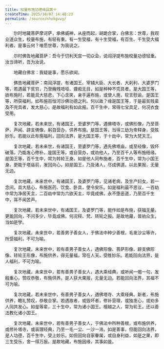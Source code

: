 ```yaml
---
title: ​校量布施功德缘品第十
createTime: 2025/10/07 14:48:23
permalink: /source/nhokgvwy/
---
```


　　尔时地藏菩萨摩诃萨，承佛威神，从座而起，胡跪合掌，白佛言：世尊，我观业道众生，校量布施，有轻有重。有一生受福，有十生受福，有百生、千生受大福利者。是事云何？唯愿世尊，为我说之。

　　尔时佛告地藏菩萨：吾今于忉利天宫一切众会，说阎浮提布施校量功德轻重。汝当谛听，吾为汝说。

　　地藏白佛言：我疑是事，愿乐欲闻。

　　佛告地藏菩萨：南阎浮提，有诸国王、宰辅大臣、大长者、大刹利、大婆罗门等，若遇最下贫穷，乃至癃残喑哑、聋痴无目，如是种种不完具者。是大国王等，欲布施时，若能具大慈悲，下心含笑，亲手遍布施，或使人施，软言慰谕。是国王等，所获福利，如布施百恒河沙佛功德之利。何以故？缘是国王等，于是最贫贱辈及不完具者，发大慈心，是故福利有如此报。百千生中，常得七宝具足，何况衣食受用。

　　复次地藏，若未来世，有诸国王，至婆罗门等，遇佛塔寺，或佛形像，乃至菩萨、声闻、辟支佛像，躬自营办，供养布施。是国王等，当得三劫为帝释身，受胜妙乐。若能以此布施福利，回向法界，是大国王等，于十劫中，常为大梵天王。

　　复次地藏，若未来世，有诸国王，至婆罗门等，遇先佛塔庙，或至经像，毁坏破落，乃能发心修补。是国王等，或自营办，或劝他人，乃至百千人等布施结缘。是国王等，百千生中，常为转轮王身。如是他人同布施者，百千生中，常为小国王身。更能于塔庙前，发回向心，如是国王，乃及诸人，尽成佛道。以此果报，无量无边。

　　复次地藏，未来世中，有诸国王，及婆罗门等，见诸老病，及生产妇女，若一念间，具大慈心，布施医药、饮食、卧具，使令安乐。如是福利最不思议，一百劫中常为净居天主，二百劫中常为六欲天主，毕竟成佛，永不堕恶道，乃至百千生中，耳不闻苦声。

　　复次地藏，若未来世中，有诸国王，及婆罗门等，能作如是布施，获福无量。更能回向，不问多少，毕竟成佛，何况释、梵、转轮之报。是故地藏，普劝众生，当如是学。

　　复次地藏，未来世中，若善男子善女人，于佛法中种少善根，毛发沙尘等许，所受福利，不可为喻。

　　复次地藏，未来世中，若有善男子善女人，遇佛形像、菩萨形像、辟支佛形像、转轮王形像，布施供养，得无量福，常在人天，受胜妙乐。若能回向法界，是人福利，不可为喻。

　　复次地藏，未来世中，若有善男子善女人，遇大乘经典，或听闻一偈一句，发殷重心，赞叹恭敬，布施供养。是人获大果报，无量无边。若能回向法界，其福不可为喻。

　　复次地藏，若未来世中，有善男子善女人，遇佛塔寺、大乘经典。新者，布施供养，瞻礼赞叹，恭敬合掌。若遇故者，或毁坏者，修补营理，或独发心，或劝多人同共发心。如是等辈，三十生中，常为诸小国王。檀越之人，常为轮王，还以善法教化诸小国王。

　　复次地藏，未来世中，若有善男子善女人，于佛法中所种善根，或布施供养，或修补塔寺，或装理经典，乃至一毛一尘、一沙一渧。如是善事，但能回向法界，是人功德，百千生中，受上妙乐。如但回向自家眷属，或自身利益，如是之果，即三生受乐，舍一得万报。是故地藏，布施因缘，其事如是。